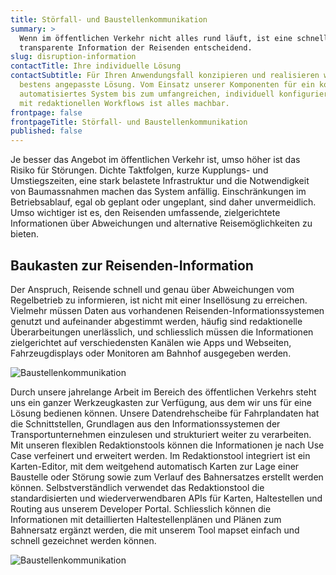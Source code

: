 ```yaml
---
title: Störfall- und Baustellen­kommuni­kation
summary: >
  Wenn im öffentlichen Verkehr nicht alles rund läuft, ist eine schnelle und
  transparente Information der Reisenden entscheidend.
slug: disruption-information
contactTitle: Ihre individuelle Lösung
contactSubtitle: Für Ihren Anwendungsfall konzipieren und realisieren wir die
  bestens angepasste Lösung. Vom Einsatz unserer Komponenten für ein komplett
  automatisiertes System bis zum umfangreichen, individuell konfigurierten Tool
  mit redaktionellen Workflows ist alles machbar.
frontpage: false
frontpageTitle: Störfall- und Baustellen­kommuni­kation
published: false
---
```

Je besser das Angebot im öffentlichen Verkehr ist, umso höher ist das Risiko für Störungen. Dichte Taktfolgen, kurze Kupplungs- und Umstiegszeiten, eine stark belastete Infrastruktur und die Notwendigkeit von Baumassnahmen machen das System anfällig. Einschränkungen im Betriebsablauf, egal ob geplant oder ungeplant, sind daher unvermeidlich. Umso wichtiger ist es, den Reisenden umfassende, zielgerichtete Informationen über Abweichungen und alternative Reisemöglichkeiten zu bieten. 

## Baukasten zur Reisenden-Information

Der Anspruch, Reisende schnell und genau über Abweichungen vom Regelbetrieb zu informieren, ist nicht mit einer Insellösung zu erreichen. Vielmehr müssen Daten aus vorhandenen Reisenden-Informationssystemen genutzt und aufeinander abgestimmt werden, häufig sind redaktionelle Überarbeitungen unerlässlich, und schliesslich müssen die Informationen zielgerichtet auf verschiedensten Kanälen wie Apps und Webseiten, Fahrzeugdisplays oder Monitoren am Bahnhof ausgegeben werden.

![Baustellenkommunikation](/images/solution/disruption-information/tracker-worldwide_n.png "Baustellenkommunikation")

Durch unsere jahrelange Arbeit im Bereich des öffentlichen Verkehrs steht uns ein ganzer Werkzeugkasten zur Verfügung, aus dem wir uns für eine Lösung bedienen können. Unsere Datendrehscheibe für Fahrplandaten hat die Schnittstellen, Grundlagen aus den Informationssystemen der Transportunternehmen einzulesen und strukturiert weiter zu verarbeiten. Mit unseren flexiblen Redaktionstools können die Informationen je nach Use Case verfeinert und erweitert werden. Im Redaktionstool integriert ist ein Karten-Editor, mit dem weitgehend automatisch Karten zur Lage einer Baustelle oder Störung sowie zum Verlauf des Bahnersatzes erstellt werden können. Selbstverständlich verwendet das Redaktionstool die standardisierten und wiederverwendbaren APIs für Karten, Haltestellen und Routing aus unserem Developer Portal. Schliesslich können die Informationen mit detaillierten Haltestellenplänen und Plänen zum Bahnersatz ergänzt werden, die mit unserem Tool mapset einfach und schnell gezeichnet werden können.

![Baustellenkommunikation](/images/solution/disruption-information/baustellenkommunikation_k.png "Baustellenkommunikation")